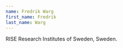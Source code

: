 ```yaml
---
name: Fredrik Warg
first_name: Fredrik
last_name: Warg
---
```


RISE Research Institutes of Sweden, Sweden.

